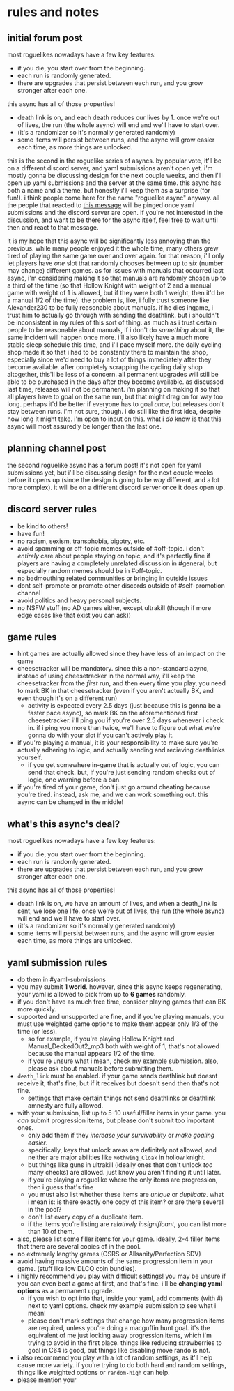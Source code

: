 # rules and notes

## initial forum post

most roguelikes nowadays have a few key features:
- if you die, you start over from the beginning.
- each run is randomly generated.
- there are upgrades that persist between each run, and you grow stronger after each one.

this async has all of those properties!
- death link is on, and each death reduces our lives by 1. once we're out of lives, the run (the whole async) will end and we'll have to start over.
- (it's a randomizer so it's normally generated randomly)
- some items will persist between runs, and the async will grow easier each time, as more things are unlocked.

this is the second in the roguelike series of asyncs. by popular vote, it'll be on a different discord server, and yaml submissions aren't open yet.
i'm mostly gonna be discussing design for the next couple weeks, and then i'll open up yaml submissions and the server at the same time.
this async has both a name and a theme, but honestly i'll keep them as a surprise (for fun!). i think people come here for the name "roguelike async" anyway.
all the people that reacted to [this message](https://discord.com/channels/731205301247803413/1264701243603947550/1279282105162928180) will be pinged once yaml submissions and the discord server are open. if you're not interested in the discussion, and want to be there for the async itself, feel free to wait until then and react to that message.

it is my hope that this async will be significantly less annoying than the previous. while many people enjoyed it the whole time, many others grew tired of playing the same game over and over again. for that reason, i'll only let players have *one* slot that randomly chooses between up to *six* (number may change) different games.
as for issues with manuals that occurred last async, i'm considering making it so that manuals are randomly chosen up to a third of the time (so that Hollow Knight with weight of 2 and a manual game with weight of 1 is allowed, but if they were both 1 weight, then it'd be a manual 1/2 of the time). the problem is, like, i fully trust someone like Alexander230 to be fully reasonable about manuals. if he dies ingame, i trust him to actually go through with sending the deathlink. but i shouldn't be inconsistent in my rules of this sort of thing. as much as i trust certain people to be reasonable about manuals, if i don't do *something* about it, the same incident will happen once more.
i'll also likely have a much more stable sleep schedule this time, and i'll pace myself more. the daily cycling shop made it so that i had to be constantly there to maintain the shop, especially since we'd need to buy a lot of things immediately after they become available. after completely scrapping the cycling daily shop altogether, this'll be less of a concern. all permanent upgrades will still be able to be purchased in the days after they become available.
as discussed last time, releases will not be permanent. i'm planning on making it so that all players have to goal on the same run, but that might drag on for way too long. perhaps it'd be better if everyone has to goal *once*, but releases don't stay between runs. i'm not sure, though. i do still like the first idea, despite how long it might take. i'm open to input on this. what i *do* know is that this async will most assuredly be longer than the last one.

## planning channel post

the second roguelike async has a forum post! it's not open for yaml submissions yet, but i'll be discussing design for the next couple weeks before it opens up (since the design is going to be *way* different, and a lot more complex). it will be on a different discord server once it does open up.

## discord server rules

- be kind to others!
- have fun!
- no racism, sexism, transphobia, bigotry, etc. 
- avoid spamming or off-topic memes outside of #off-topic. i don't *entirely* care about people staying on topic, and it's perfectly fine if players are having a completely unrelated discussion in #general, but especially random memes should be in #off-topic.
- no badmouthing related communities or bringing in outside issues
- dont self-promote or promote other discords outside of #self-promotion channel
- avoid politics and heavy personal subjects. 
- no NSFW stuff (no AD games either, except ultrakill (though if more edge cases like that exist you can ask))

## game rules

- hint games are actually allowed since they have less of an impact on the game
- cheesetracker will be mandatory. since this a non-standard async, instead of using cheesetracker in the normal way, i'll keep the cheesetracker from the *first* run, and then every time you play, you need to mark BK in that cheesetracker (even if you aren't actually BK, and even though it's on a different run)
  - activity is expected every 2.5 days (just because this is gonna be a faster pace async), so mark BK on the aforementioned first cheesetracker. i'll ping you if you're over 2.5 days whenever i check in. if i ping you more than twice, we'll have to figure out what we're gonna do with your slot if you can't actively play it.
- if you're playing a manual, it is your responsibility to make sure you're actually adhering to logic, and actually sending and recieving deathlinks yourself.
  - if you get somewhere in-game that is actually out of logic, you can send that check. but, if you're just sending random checks out of logic, one warning before a ban.
- if you're tired of your game, don't just go around cheating because you're tired. instead, ask me, and we can work something out. this async can be changed in the middle!

## what's this async's deal?

most roguelikes nowadays have a few key features:
- if you die, you start over from the beginning.
- each run is randomly generated.
- there are upgrades that persist between each run, and you grow stronger after each one.

this async has all of those properties!
- death link is on, we have an amount of lives, and when a death_link is sent, we lose one life. once we're out of lives, the run (the whole async) will end and we'll have to start over.
- (it's a randomizer so it's normally generated randomly)
- some items will persist between runs, and the async will grow easier each time, as more things are unlocked.

## yaml submission rules

- do them in #yaml-submissions
- you may submit **1 world**. however, since this async keeps regenerating, your yaml is allowed to pick from up to **6 games** randomly.
- if you don't have as much free time, consider playing games that can BK more quickly.
- supported and unsupported are fine, and if you're playing manuals, you must use weighted game options to make them appear only 1/3 of the time (or less).
  - so for example, if you're playing Hollow Knight and Manual_DeckedOut2_mp3 both with weight of 1, that's not allowed because the manual appears 1/2 of the time.
  - if you're unsure what i mean, check my example submission. also, please ask about manuals before submitting them.
- `death_link` must be enabled. if your game sends deathlink but doesnt receive it, that's fine, but if it receives but doesn't send then that's not fine.
  - settings that make certain things not send deathlinks or deathlink amnesty are fully allowed.
- with your submission, list up to 5-10 useful/filler items in your game. you *can* submit progression items, but please don't submit too important ones.
  - only add them if they *increase your survivability* or *make goaling easier*.
  - specifically, keys that unlock areas are definitely not allowed, and neither are major abilities like `Mothwing_Cloak` in hollow knight.
  - but things like guns in ultrakill (ideally ones that don't unlock *too* many checks) are allowed. just know you aren't finding it until later.
  - if you're playing a roguelike where the only items are progression, then i guess that's fine
  - you must also list whether these items are *unique* or *duplicate*. what i mean is: is there exactly one copy of this item? or are there several in the pool?
  - don't list every copy of a duplicate item.
  - if the items you're listing are *relatively insignificant*, you can list more than 10 of them.
- also, please list some filler items for your game. ideally, 2-4 filler items that there are several copies of in the pool.
- no extremely lengthy games (OSRS or Allsanity/Perfection SDV)
- avoid having massive amounts of the same progression item in your game. (stuff like low DLCQ coin bundles). 
- i highly recommend you play with difficult settings! you may be unsure if you can even beat a game at first, and that's fine. i'll be **changing yaml options** as a permanent upgrade.
  - if you wish to opt into that, inside your yaml, add comments (with #) next to yaml options. check my example submission to see what i mean!
  - please don't mark settings that change how many progression items are required, unless you're doing a macguffin hunt goal. it's the equivalent of me just locking away progression items, which i'm trying to avoid in the first place. things like reducing strawberries to goal in C64 is good, but things like disabling move rando is not.
- i also recommend you play with a lot of random settings, as it'll help cause more variety. if you're trying to do both hard and random settings, things like weighted options or `random-high` can help.
- please mention your 

